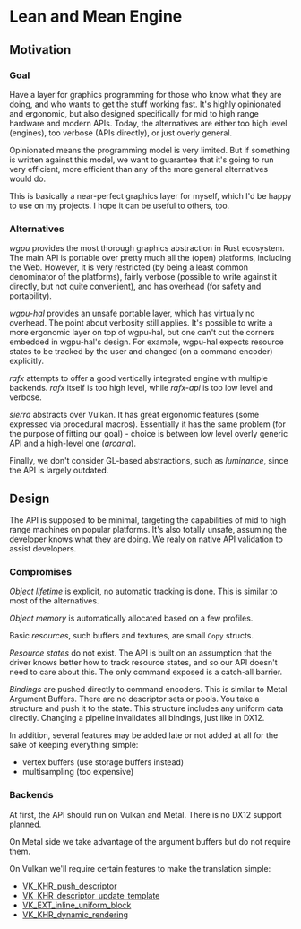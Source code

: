 # Lean and Mean Engine

## Motivation

### Goal

Have a layer for graphics programming for those who know what they are doing, and who wants to get the stuff working fast. It's highly opinionated and ergonomic, but also designed specifically for mid to high range hardware and modern APIs. Today, the alternatives are either too high level (engines), too verbose (APIs directly), or just overly general.

Opinionated means the programming model is very limited. But if something is written against this model, we want to guarantee that it's going to run very efficient, more efficient than any of the more general alternatives would do.

This is basically a near-perfect graphics layer for myself, which I'd be happy to use on my projects. I hope it can be useful to others, too.

### Alternatives

*wgpu* provides the most thorough graphics abstraction in Rust ecosystem. The main API is portable over pretty much all the (open) platforms, including the Web. However, it is very restricted (by being a least common denominator of the platforms), fairly verbose (possible to write against it directly, but not quite convenient), and has overhead (for safety and portability).

*wgpu-hal* provides an unsafe portable layer, which has virtually no overhead. The point about verbosity still applies. It's possible to write a more ergonomic layer on top of wgpu-hal, but one can't cut the corners embedded in wgpu-hal's design. For example, wgpu-hal expects resource states to be tracked by the user and changed (on a command encoder) explicitly.

*rafx* attempts to offer a good vertically integrated engine with multiple backends. *rafx* itself is too high level, while *rafx-api* is too low level and verbose.

*sierra* abstracts over Vulkan. It has great ergonomic features (some expressed via procedural macros). Essentially it has the same problem (for the purpose of fitting our goal) - choice is between low level overly generic API and a high-level one (*arcana*).

Finally, we don't consider GL-based abstractions, such as *luminance*, since the API is largely outdated.

## Design

The API is supposed to be minimal, targeting the capabilities of mid to high range machines on popular platforms. It's also totally unsafe, assuming the developer knows what they are doing. We realy on native API validation to assist developers.

### Compromises

*Object lifetime* is explicit, no automatic tracking is done. This is similar to most of the alternatives.

*Object memory* is automatically allocated based on a few profiles.

Basic *resources*, such buffers and textures, are small `Copy` structs.

*Resource states* do not exist. The API is built on an assumption that the driver knows better how to track resource states, and so our API doesn't need to care about this. The only command exposed is a catch-all barrier.

*Bindings* are pushed directly to command encoders. This is similar to Metal Argument Buffers. There are no descriptor sets or pools. You take a structure and push it to the state. This structure includes any uniform data directly. Changing a pipeline invalidates all bindings, just like in DX12.

In addition, several features may be added late or not added at all for the sake of keeping everything simple:

  - vertex buffers (use storage buffers instead)
  - multisampling (too expensive)

### Backends

At first, the API should run on Vulkan and Metal. There is no DX12 support planned.

On Metal side we take advantage of the argument buffers but do not require them.

On Vulkan we'll require certain features to make the translation simple:

  - [VK_KHR_push_descriptor](https://registry.khronos.org/vulkan/specs/1.3-extensions/man/html/VK_KHR_push_descriptor.html)
  - [VK_KHR_descriptor_update_template](https://registry.khronos.org/vulkan/specs/1.3-extensions/man/html/VK_KHR_descriptor_update_template.html)
  - [VK_EXT_inline_uniform_block](https://registry.khronos.org/vulkan/specs/1.3-extensions/man/html/VK_EXT_inline_uniform_block.html)
  - [VK_KHR_dynamic_rendering](https://registry.khronos.org/vulkan/specs/1.3-extensions/man/html/VK_KHR_dynamic_rendering.html)

